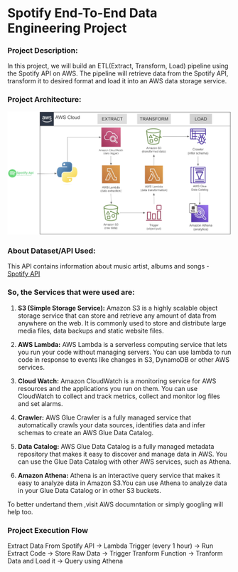 # Spotify End-To-End Data Engineering Project

### Project Description:

In this project, we will build an ETL(Extract, Transform, Load) pipeline using the Spotify API on AWS. The pipeline will retrieve data from the Spotify API, transform it to desired format and load it into an AWS data storage service.

### Project Architecture: 
![Architecture Diagram](https://github.com/ArpiteshSrivastava/spotify-data-engineering-project/blob/main/Project%20Architecture%20Diagram.png)


### About Dataset/API Used:
This API contains information about music artist, albums and songs - [Spotify API](https://developer.spotify.com/documentation/web-api)

### So, the Services that were used are:
1. **S3 (Simple Storage Service):** Amazon S3 is a highly scalable object storage service that can store and retrieve any amount of data from anywhere on the web. It is commonly used to store and distribute large media files, data backups and static website files.

2. **AWS Lambda:** AWS Lambda is a serverless computing service that lets you run your code without managing servers. You can use lambda to run code in response to events like changes in S3, DynamoDB or other AWS services.

3. **Cloud Watch:** Amazon CloudWatch is a monitoring service for AWS resources and the applications you run on them. You can use CloudWatch to collect and track metrics, collect and monitor log files and set alarms.

4. **Crawler:** AWS Glue Crawler is a fully managed service that automatically crawls your data sources, identifies data and infer schemas to create an AWS Glue Data Catalog.

5. **Data Catalog:** AWS Glue Data Catalog is a fully managed metadata repository that makes it easy to discover and manage data in AWS. You can use the Glue Data Catalog with other AWS services, such as Athena.

6. **Amazon Athena:** Athena is an interactive query service that makes it easy to analyze data in Amazon S3.You can use Athena to analyze data in your Glue Data Catalog or in other S3 buckets.

To better undertand them ,visit AWS documntation or simply googling will help too.

### Project Execution Flow
Extract Data From Spotify API -> Lambda Trigger (every 1 hour) -> Run Extract Code -> Store Raw Data -> Trigger Tranform Function -> Tranform Data and Load it -> Query using Athena
